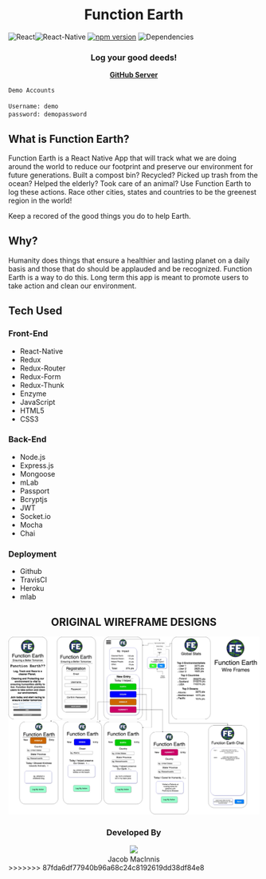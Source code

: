 <h1 align="center">
	Function Earth
</h1>

![React](https://img.shields.io/badge/react-16.6.0%2B-blue.svg)![React-Native](https://img.shields.io/badge/React--Native-up%20to%20date-brightgreen.svg) 
[![npm version](https://img.shields.io/badge/npm%20package-6.4.1-orange.svg)](https://badge.fury.io/js/npm)
![Dependencies](https://img.shields.io/badge/dependencies-up%20to%20date-brightgreen.svg)

<h3 align="center">
	Log your good deeds!
</h3>

<p align="center">
	<strong>
		<a href="https://github.com/JacobMacInnis/server-function-earth" target="_blank">GitHub Server</a>
    </strong>
</p>

```
Demo Accounts

Username: demo
password: demopassword
```

## What is Function Earth?
Function Earth is a React Native App that will track what we are doing around the world to reduce our footprint and preserve our environment for future generations.  Built a compost bin? Recycled? Picked up trash from the ocean? Helped the elderly? Took care of an animal? Use Function Earth to log these actions.  Race other cities, states and countries to be the greenest region in the world!

Keep a recored of the good things you do to help Earth.

## Why?
Humanity does things that ensure a healthier and lasting planet on a daily basis and those that do should be applauded and be recognized.  Function Earth is a way to do this.  Long term this app is meant to promote users to take action and clean our environment.  

## Tech Used

### Front-End
* React-Native
* Redux
* Redux-Router
* Redux-Form
* Redux-Thunk
* Enzyme
* JavaScript
* HTML5
* CSS3

### Back-End
* Node.js
* Express.js
* Mongoose
* mLab
* Passport
* Bcryptjs
* JWT
* Socket.io
* Mocha
* Chai
### Deployment
* Github
* TravisCI
* Heroku
* mlab

<h2 align="center">
	ORIGINAL WIREFRAME DESIGNS
</h2>
<div align='center'><img alt="Function Earth Wireframes" src="https://github.com/JacobMacInnis/function-earth/blob/master/assets/images/FunctionEarthWF.jpg?raw=true" width="800"></div>



<h3 align='center'>Developed By</h3>

<div align='center'><img src="https://avatars3.githubusercontent.com/u/39195676?s=400&v=4" width="100px;"/></div>

<div align='center'><a href='https://github.com/JacobMacInnis' style='text-decoration:none'>Jacob MacInnis</a></div>
>>>>>>> 87fda6df77940b96a68c24c8192619dd38df84e8
